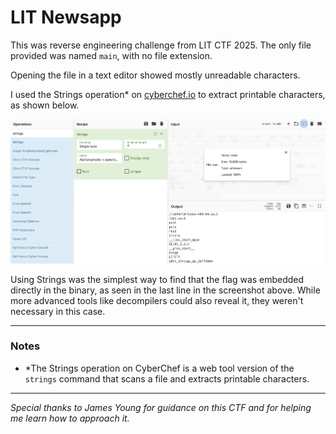 # LIT Newsapp

This was reverse engineering challenge from LIT CTF 2025. The only file provided was named `main`, with no file extension.

Opening the file in a text editor showed mostly unreadable characters.

I used the Strings operation* on [cyberchef.io](cyberchef.io) to extract printable characters, as shown below.

![image](images/LIT-Newsapp-CyberChef-Strings.png)

Using Strings was the simplest way to find that the flag was embedded directly in the binary, as seen in the last line in the screenshot above. While more advanced tools like decompilers could also reveal it, they weren't necessary in this case.

---
### Notes
* *The Strings operation on CyberChef is a web tool version of the `strings` command that scans a file and extracts printable characters.

---
_Special thanks to James Young for guidance on this CTF and for helping me learn how to approach it._